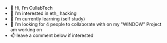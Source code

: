 - 👋 Hi, I’m CullabTech
- 👀 I’m interested in eth_ hacking 
- 🌱 I’m currently learning (self study)
- 💞️ I’m looking for 4 people to collaborate with on my "WINDOW" Project am working on
- 📫 leave a comment below if interested 

<!---
CullabTech/CullabTech is a ✨ special ✨ repository because its `README.md` (this file) appears on your GitHub profile.
You can click the Preview link to take a look at your changes.
--->
